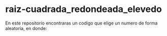 # raiz-cuadrada_redondeada_elevedo
En este repositorio encontraras un codigo que elige un numero de forma aleatoria, en donde:
